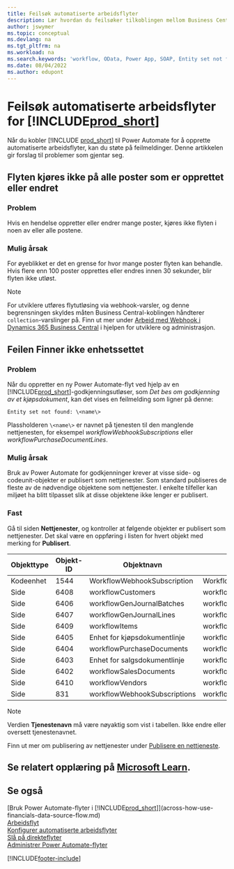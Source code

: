 ```yaml
---
title: Feilsøk automatiserte arbeidsflyter
description: Lær hvordan du feilsøker tilkoblingen mellom Business Central og Power Automate når du bygger en automatisert arbeidsflyt.
author: jswymer
ms.topic: conceptual
ms.devlang: na
ms.tgt_pltfrm: na
ms.workload: na
ms.search.keywords: 'workflow, OData, Power App, SOAP, Entity set not found, workflowWebhookSubscriptions, Power Automate,'
ms.date: 08/04/2022
ms.author: edupont
---
```


# Feilsøk automatiserte arbeidsflyter for [!INCLUDE[prod_short](includes/prod_short.md)]

Når du kobler [!INCLUDE [prod_short](includes/prod_short.md)] til Power Automate for å opprette automatiserte arbeidsflyter, kan du støte på feilmeldinger. Denne artikkelen gir forslag til problemer som gjentar seg.

## Flyten kjøres ikke på alle poster som er opprettet eller endret

### Problem

Hvis en hendelse oppretter eller endrer mange poster, kjøres ikke flyten i noen av eller alle postene.

### Mulig årsak

For øyeblikket er det en grense for hvor mange poster flyten kan behandle. Hvis flere enn 100 poster opprettes eller endres innen 30 sekunder, blir flyten ikke utløst.

> [!NOTE]
> For utviklere utføres flytutløsing via webhook-varsler, og denne begrensningen skyldes måten Business Central-koblingen håndterer `collection`-varslinger på. Finn ut mer under [Arbeid med Webhook i Dynamics 365 Business Central](/dynamics365/business-central/dev-itpro/api-reference/v2.0/dynamics-subscriptions#notes-for-power-automate-flows) i hjelpen for utviklere og administrasjon.

## Feilen Finner ikke enhetssettet

### Problem

Når du oppretter en ny Power Automate-flyt ved hjelp av en [!INCLUDE[prod_short](includes/prod_short.md)]-godkjenningsutløser, som *Det bes om godkjenning av et kjøpsdokument*, kan det vises en feilmelding som ligner på denne:

`Entity set not found: \<name\>`

Plassholderen `\<name\>` er navnet på tjenesten til den manglende nettjenesten, for eksempel *workflowWebhookSubscriptions* eller *workflowPurchaseDocumentLines*.

### Mulig årsak

Bruk av Power Automate for godkjenninger krever at visse side- og codeunit-objekter er publisert som nettjenester. Som standard publiseres de fleste av de nødvendige objektene som nettjenester. I enkelte tilfeller kan miljøet ha blitt tilpasset slik at disse objektene ikke lenger er publisert.

### Fast

Gå til siden **Nettjenester**, og kontroller at følgende objekter er publisert som nettjenester. Det skal være en oppføring i listen for hvert objekt med merking for **Publisert**.  

| Objekttype | Objekt-ID | Objektnavn | Tjenestenavn |
|--|--|--|--|
| Kodeenhet | 1544 | WorkflowWebhookSubscription | WorkflowActionResponse |
| Side | 6408 | workflowCustomers | workflowCustomers |
| Side | 6406 | workflowGenJournalBatches | workflowGenJournalBatches |
| Side | 6407 | workflowGenJournalLines | workflowGenJournalLines |
| Side | 6409 | workflowItems | workflowItems |
| Side | 6405 | Enhet for kjøpsdokumentlinje | workflowPurchaseDocumentLines |
| Side | 6404 | workflowPurchaseDocuments | workflowPurchaseDocuments |
| Side | 6403 | Enhet for salgsdokumentlinje | workflowSalesDocumentLines |
| Side | 6402 | workflowSalesDocuments | workflowSalesDocuments |
| Side | 6410 | workflowVendors | workflowVendors |
| Side | 831 | workflowWebhookSubscriptions | workflowWebhookSubscriptions |

> [!NOTE]
> Verdien **Tjenestenavn** må være nøyaktig som vist i tabellen. Ikke endre eller oversett tjenestenavnet.

Finn ut mer om publisering av nettjenester under [Publisere en nettjeneste](across-how-publish-web-service.md).

## Se relatert opplæring på [Microsoft Learn](/learn/modules/use-power-automate/).

## Se også

[Bruk Power Automate-flyter i [!INCLUDE[prod_short](includes/prod_short.md)]](across-how-use-financials-data-source-flow.md)  
[Arbeidsflyt](across-workflow.md)  
[Konfigurer automatiserte arbeidsflyter](/dynamics365/business-central/dev-itpro/powerplatform/automate-workflows)  
[Slå på direkteflyter](/dynamics365/business-central/dev-itpro/powerplatform/instant-flows)  
[Administrer Power Automate-flyter](/dynamics365/business-central/dev-itpro/powerplatform/manage-power-automate-flows)  

[!INCLUDE[footer-include](includes/footer-banner.md)]
